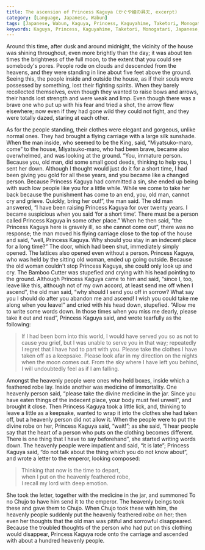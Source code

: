 ```yaml
---
title: The ascension of Princess Kaguya (かぐや姫の昇天, excerpt)
category: [Language, Japanese, Wabun]
tags: [Japanese, Wabun, Kaguya, Princess, Kaguyahime, Taketori, Monogatari, English, Translation]
keywords: Kaguya, Princess, Kaguyahime, Taketori, Monogatari, Japanese, かぐやひめ, かぐや姫の昇天, 竹取, 物語, たけとり
---
```


Around this time, after dusk and around midnight, the vicinity of the house was shining throughout, even more brightly than the day; it was about ten times the brightness of the full moon, to the extent that you could see somebody's pores.
People rode on clouds and descended from the heavens, and they were standing in line about five feet above the ground.
Seeing this, the people inside and outside the house, as if their souls were possessed by something, lost their fighting spirits.
When they barely recollected themselves, even though they wanted to raise bows and arrows, their hands lost strength and were weak and limp.
Even though there was a brave one who put up with his fear and tried a shot, the arrow flew elsewhere; now even if they had gone wild they could not fight, and they were totally dazed, staring at each other.

<!-- more -->

As for the people standing, their clothes were elegant and gorgeous, unlike normal ones. They had brought a flying carriage with a large silk sunshade. When the man inside, who seemed to be the King, said, “Miyatsuko-maro, come” to the house, Miyatsuko-maro, who had been brave, became also overwhelmed, and was looking at the ground. “You, immature person. Because you, old man, did some small good deeds, thinking to help you, I sent her down. Although I thought would just do it for a short time, I had been giving you gold for all these years, and you became like a changed person.
Because Princess Kaguya had committed a sin, she ended up being with such low people like you for a little while.
While we come to take her back because the punishment has come to an end, you, old man, cannot cry and grieve. Quickly, bring her out!”, the man said. The old man answered, “I have been raising Princess Kaguya for over twenty years. I became suspicious when you said ‘for a short time’. There must be a person called Princess Kaguya in some other place.” When he then said, “the Princess Kaguya here is gravely ill, so she cannot come out”, there was no response; the man moved his flying carriage close to the top of the house and said, “well, Princess Kaguya. Why should you stay in an indecent place for a long time?”
The door, which had been shut, immediately simply opened. The lattices also opened even without a person.
Princess Kaguya, who was held by the sitting old woman, ended up going outside.
Because the old woman couldn't stop Princess Kaguya, she could only look up and cry.
The Bamboo Cutter was stupefied and crying with his head pointing to the ground. Although Princess Kaguya came to him and said, “since I, too, leave like this, although not of my own accord, at least send me off when I ascend”, the old man said, “why should I send you off in sorrow? What say you I should do after you abandon me and ascend! I wish you could take me along when you leave!” and cried with his head down, stupefied.
“Allow me to write some words down. In those times when you miss me dearly, please take it out and read”, Princess Kaguya said, and wrote tearfully as the following:
<!--  -->
>If I had been born into this world, I would have served you so as not to cause you grief, but I was unable to serve you in that way; repeatedly I regret that I have had to part with you. Please take the clothes I have taken off as a keepsake. Please look afar in my direction on the nights when the moon comes out. From the sky where I have left you behind, I will undoubtedly feel as if I am falling.

Amongst the heavenly people were ones who held boxes, inside which a feathered robe lay. Inside another was medicine of immortality.
One heavenly person said, “please take the divine medicine in the jar. Since you have eaten things of the indecent place, your body must feel unwell”, and brought it close. Then Princess Kaguya took a little lick, and, thinking to leave a little as a keepsake, wanted to wrap it into the clothes she had taken off, but a heavenly person did not allow it.
When the people were to put the divine robe on her, Princess Kaguya said, “wait!”; as she said, “I hear people say that the heart of a person who puts on the clothing becomes different. There is one thing that I have to say beforehand”, she started writing words down. The heavenly people were impatient and said, “it is late”; Princess Kaguya said, “do not talk about the thing which you do not know about”, and wrote a letter to the emperor, looking composed:
<!--  -->
>Thinking that now is the time to depart,<br>
>when I put on the heavenly feathered robe,<br>
>I recall my lord with deep emotion.
<!--  -->
She took the letter, together with the medicine in the jar, and summoned To no Chujo to have him send it to the emperor. The heavenly beings took these and gave them to Chujo. When Chujo took these with him, the heavenly people suddenly put the heavenly feathered robe on her; then even her thoughts that the old man was pitiful and sorrowful disappeared.
Because the troubled thoughts of the person who had put on this clothing would disappear, Princess Kaguya rode onto the carriage and ascended with about a hundred heavenly people.
